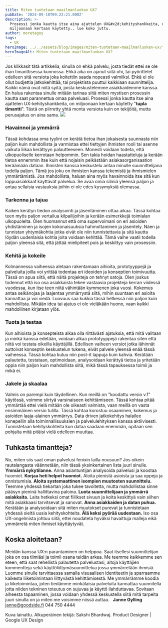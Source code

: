 ```yaml
---
title: Miten tuotetaan maailmanluokan UX?
pubDate: '2024-09-18T09:22:21.000Z'
description: >-
  Prosessi jonka kautta itse aina ajattelen UX&#x2d;kehityshankkeita, on
  miljoonaan kertaan käytetty.. lue koko juttu.
author: moretagoy
tags:
  - UX
heroImage: ../../assets/blog/images/miten-tuotetaan-maailmanluokan-ux/featured.webp
heroImageAlt: Miten tuotetaan maailmanluokan UX?
---
```


Jos klikkasit tätä artikkelia, sinulla on ehkä palvelu, josta tiedät ettei se ole ihan timanttisessa kunnossa. Ehkä aika on ajanut siitä ohi, tai pyörittelet edelleen sitä versiota joka koitettiin saada nopeasti valmiiksi. Ehkä ei ole ollut budjettia jatkokehittää, tai projektista puuttui kaikkiaan suunnittelija. Kaikki nämä ovat niitä syitä, joista keskustelemme asiakkaidemme kanssa. En halua rakentaa sinulle mitään tarinaa siitä miten mystisen prosessin kautta saat parannettua omaa palveluasi. Prosessi jonka kautta itse aina ajattelen UX-kehityshankkeita, on miljoonaan kertaan käytetty "**tupla timantti**". Tästä on piirretty yhtä monta versiota kuin on tekijöitä, mutta perusajatus on aina sama. ![](/images/blog/miten-tuotetaan-maailmanluokan-ux/goodside-doublediamond-1024x598.jpeg)  

### Havainnoi ja ymmärrä

Tässä kohdassa oma tyylini on kerätä tietoa ihan jokaisesta suunnasta niin paljon kuin mahdollista ja varmistaa ettei tiettyjen ihmisten rooli tai asenne vaikuta liikaa kerättyyn palautteeseen. Monesti voidaan todeta, että ulkopuoliselle kerrotaan helpommin. Sen takia hoidan haastatteluja ja kerään tietoa ennemmin itse kuin että nojaisin pelkästään asiakasorganisaation keräämään dataan. Ihmisten kanssa keskustelu antaa minulle suunnittelijana todella paljon. Tämä jos joku on ihmisten kanssa tekemistä ja ihmismielen ymmärtämistä. Jos mahdollista, haluan aina myös havainnoida itse sitä kun loppuasiakkaat käyttävät palvelua. Se avaa omia silmiä yleensä paljon ja antaa sellaisia vastauksia joihin ei ole edes kysymyksiä olemassa.

### Tarkenna ja tajua

Kaiken kerätyn tiedon analysointi ja jäsentäminen ottaa aikaa. Tässä kohtaa teen myös paljon vertailua kilpailijoihin ja kerään esimerkkejä toimialan ulkopuolelta. Olen huomannut että oma supervoimani on eri asioiden yhdistäminen ja isojen kokonaisuuksia hahmottaminen ja jäsentely. Näen ja tunnistan yhtymäkohtia jotka eivät ole niin tunnistettavia ja sitä kautta löydän uudenlaisia kohtia joita voidaan kehittää. Tämä vaihe vaatii todella paljon yleensä sitä, että jättää mielipiteet pois ja keskittyy vain prosessiin.

### Kehitä ja kokeile

Kolmannessa vaiheessa aletaan rakentamaan aihioita, prototyyppejä ja palveluita joilla voi yrittää todentaa eri ideoiden ja konseptien toimivuutta. Tässä on apua siitä, että näitä projekteja on tehnyt satoja. Olen joskus todennut että iso osa asiakkaista tekee vastaavia projekteja kerran viidessä vuodessa, kun itse teen niitä vähintään kymmenen joka vuosi. Kokemus antaa selkänojaa ja laajentaa ymmärrystä siitä, mihin suuntaan eri asioita kannattaa ja voi viedä. Luovuus saa kukkia tässä hetkessä niin paljon kuin mahdollista. Mikään idea tai ajatus ei ole vieläkään huono, vaan kaikki mahdollinen kirjataan ylös.

### Tuota ja testaa

Kun aihioista ja konsepteista alkaa olla riittävästi ajatuksia, että mitä valitaan ja minkä kanssa edetään, voidaan alkaa prototyyppejä rakentaa siten että niitä voi testata oikeilla käyttäjillä. Edellisen vaiheen versiot jotka lähinnät auttoivat konseptin keskustelun tukena, eivät palvele yleensä enää tässä vaiheessa. Tässä kohtaa kuluu niin post-it lappuja kuin kahvia. Kerätään palautetta, testataan, optimoidaan, analysoidaan kerättyä tietoa ja yritetään oppia niin paljon kuin mahdollista siitä, mikä tässä tapauksessa toimii ja mikä ei.

### Jakele ja skaalaa

Valmis on parempi kuin täydellinen. Kun meillä on "koodattu versio v.1" käytössä, voimme siirtyä varsinaiseen kehittämiseen. Tässä kohtaa pitää ymmärtää ettei vielä mitään ole oikeasti valmista, vaan meillä on vasta ensimmäinen versio tulilla. Tässä kohtaa korostuu osaaminen, kokemus ja asioiden laaja-alainen ymmärrys. Data driven jatkokehitys halailee konepellin alla toiminnallisuuksien ja palvelulehityksen kanssa aktiivisesti. Tunnistetaan kehityskohteita kun dataa saadaan enemmän, opitaan sen pohjalta mitä pitäisi vielä edelleen muuttaa.

## Tuhkasta timantteja?

No, miten siis saat oman palvelusi fenixin lailla nousuun? Jos oikein rautalangasta väännetään, niin tässä yksinkertainen lista juuri sinulle. **Ymmärrä nykytilanne.** Anna asiantuntijan analysoida palvelusi ja koostaa huomiot. **Korjaa heti helpot huomiot.** Aloita pienistä asioista ja saa oppeja ja onnistumisia. **Aloita systemaattinen isompien muutosten suunnittelu.** Teemme yhdessä tiekartan joka tukee tavoitetta, mutta mahdollistaa sinne pääsyn pieninä hallittavina paloina. **Luota suunnittelijaan ja ymmärrä asiakkaita.** Laita hetkeksi omat fiilikset sivuun ja koita keskittyä vain siihen mitä asiakkaasi tarvitsevat ja sanovat. **Anna asiakkaiden ja datan puhua.** Kerätään ja analysoidaan sitä miten muutokset purevat ja tunnistetaan yhdessä sieltä uusia kehityskohteita. **Älä keksi pyörää uudestaan.** Iso osa UX-ongelmista johtuu siitä, ettei noudateta hyväksi havaittuja malleja eikä ymmärretä miten ihmiset käyttäytyvät.

## Koska aloitetaan?

Meidän kanssa UX:n parantaminen on helppoa. Saat itsellesi suunnittelijan joka on osa tiimiäsi ja toimii osana teidän arkea. Me teemme kaikkemme sen eteen, että saat rehellistä palautetta palvelustasi, aitoja käyttäjien kommentteja sekä käyttöliittymäsuunnittelua jossa ymmärretään ihmisiä. Luomme sinulle tarvittaessa samalla visuaalisen identiteetin ja sparraamme kaikesta liiketoimintaan liittyvästä kehittämisestä. Me ymmärrämme koodia ja liiketoimintaa, joten tiedämme minkälaisia palveluita kannattaa suunnitella jotta niiden tekninen toteutus on sujuvaa ja käyttö ilahduttavaa. Sovitaan aiheesta tapaaminen, jossa voidaan yhdessä keskustella siitä mitä tarpeita juuri sinulla on ja miten me voisimme niissä auttaa.   **Janne Gylling** janne@goodside.fi 044 750 4444  

Kuva lainattu. Alkuperäinen tekijä: Sakshi Bhardwaj. Product Designer | Google UX Design
